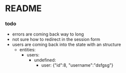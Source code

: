 # README

### todo
* errors are coming back way to long
* not sure how to redirect in the session form
* users are coming back into the state with an structure
  * entities:
    * users:
      * undefined:
        * user: {"id":8, "username":"dsfgsg"}

